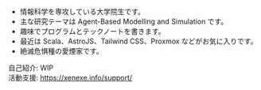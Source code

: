 * 情報科学を専攻している大学院生です。
* 主な研究テーマは Agent-Based Modelling and Simulation です。
* 趣味でプログラムとテックノートを書きます。
* 最近は Scala、AstroJS、Tailwind CSS、Proxmox などがお気に入りです。
* 絶滅危惧種の愛煙家です。

自己紹介: WIP  
活動支援: https://xenexe.info/support/
